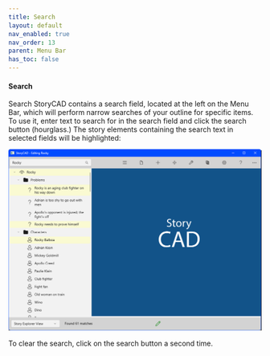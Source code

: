 ```yaml
---
title: Search
layout: default
nav_enabled: true
nav_order: 13
parent: Menu Bar
has_toc: false
---
```

#### Search
Search
StoryCAD contains a search field, located at the left on the Menu Bar, which will perform narrow searches of your outline for specific items. To use it, enter text to search for in the search field and click the search button (hourglass.) The story elements containing the search text in selected fields will be highlighted:

![](../media/Search-Function.png)

To clear the search, click on the search button a second time.

